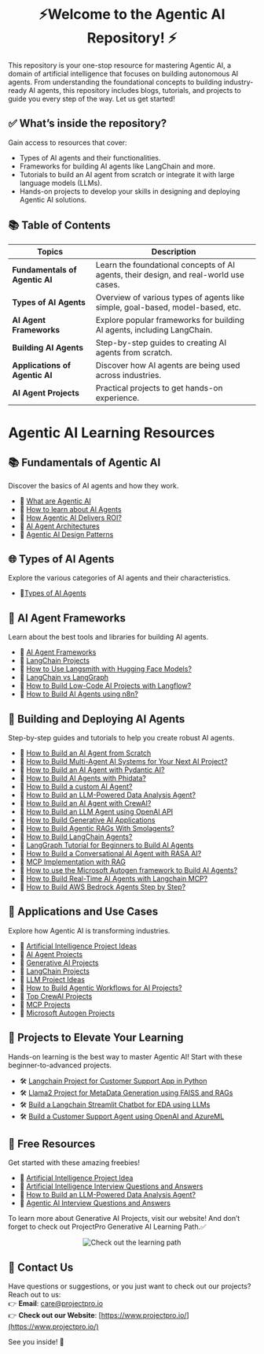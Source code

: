 # <div align="center">⚡Welcome to the Agentic AI Repository! ⚡</div>

This repository is your one-stop resource for mastering Agentic AI, a domain of artificial intelligence that focuses on building autonomous AI agents. From understanding the foundational concepts to building industry-ready AI agents, this repository includes blogs, tutorials, and projects to guide you every step of the way. Let us get started!

## **✅ What’s inside the repository?**

Gain access to resources that cover:

- Types of AI agents and their functionalities.
- Frameworks for building AI agents like LangChain and more.
- Tutorials to build an AI agent from scratch or integrate it with large language models (LLMs).
- Hands-on projects to develop your skills in designing and deploying Agentic AI solutions.

## **📚 Table of Contents**

| **Topics**                  | **Description**                                                                 |
|-----------------------------|---------------------------------------------------------------------------------|
| **Fundamentals of Agentic AI** | Learn the foundational concepts of AI agents, their design, and real-world use cases. |
| **Types of AI Agents**         | Overview of various types of agents like simple, goal-based, model-based, etc. |
| **AI Agent Frameworks**        | Explore popular frameworks for building AI agents, including LangChain.       |
| **Building AI Agents**         | Step-by-step guides to creating AI agents from scratch.                      |
| **Applications of Agentic AI** | Discover how AI agents are being used across industries.                     |
| **AI Agent Projects**          | Practical projects to get hands-on experience.     

# Agentic AI Learning Resources

## **📚 Fundamentals of Agentic AI**  
Discover the basics of AI agents and how they work.

- 📝 [What are Agentic AI](<https://www.projectpro.io/article/ai-agents/1076>)
- 📝 [How to learn about AI Agents](<https://www.projectpro.io/article/agentic-ai-learning-path/1091>)
- 📝 [How Agentic AI Delivers ROI?](https://www.projectpro.io/podcast/title/business-benefits-of-agentic-ai)
- 📝 [AI Agent Architectures](https://www.projectpro.io/article/ai-agent-architectures/1135)
- 📝 [Agentic AI Design Patterns](<https://www.projectpro.io/article/agentic-ai-design-patterns/1126>)

## **🌐 Types of AI Agents**

Explore the various categories of AI agents and their characteristics.  
- 📝[Types of AI Agents](<https://www.projectpro.io/article/types-of-ai-agents/1066>)

## **🤖 AI Agent Frameworks**  
Learn about the best tools and libraries for building AI agents.  
- 📝 [AI Agent Frameworks](<https://www.projectpro.io/article/ai-agent-frameworks/1068>) 
- 📝 [LangChain Projects](<https://www.projectpro.io/article/langchain-projects/959>)
- 📝 [How to Use Langsmith with Hugging Face Models?](https://www.projectpro.io/article/langsmith/1122)
- 📝 [LangChain vs LangGraph](https://www.projectpro.io/article/langchain-vs-langgraph/1123)
- 📝 [How to Build Low-Code AI Projects with Langflow?](https://www.projectpro.io/article/langflow/1128)
- 📝 [How to Build AI Agents using n8n?](<https://www.projectpro.io/article/how-to-build-ai-agents-with-n8n/1147>)

## **🧠 Building and Deploying AI Agents**  
Step-by-step guides and tutorials to help you create robust AI agents.  
- 📝 [How to Build an AI Agent from Scratch](<https://www.projectpro.io/article/how-to-build-an-ai-agent-from-scratch/1072>)
- 📝 [How to Build Multi-Agent AI Systems for Your Next AI Project?](<https://www.projectpro.io/article/multi-agent-ai/1083>)
- 📝 [How to Build an AI Agent with Pydantic AI?](<https://www.projectpro.io/article/pydantic-ai/1088>)
- 📝 [How to Build AI Agents with Phidata?](<https://www.projectpro.io/article/phidata-ai-agents/1090>)
- 📝 [How to Build a custom AI Agent?](<https://www.projectpro.io/article/how-to-build-a-custom-ai-agent/1096>)
- 📝 [How to Build an LLM-Powered Data Analysis Agent?](<https://www.projectpro.io/article/llm-data-analysis-agent/1093>)
- 📝 [How to Build an AI Agent with CrewAI?](<https://www.projectpro.io/article/build-an-ai-agent-with-crewai/1095>)
- 📝 [How to Build an LLM Agent using OpenAI API](<https://www.projectpro.io/article/llm-agents/1013>)
- 📝 [How to Build Generative AI Applications](<https://www.projectpro.io/article/how-to-build-generative-ai-applications/1098>)
- 📝 [How to Build Agentic RAGs With Smolagents?](<https://www.projectpro.io/article/build-agentic-rags-with-smolagents/1094>)
- 📝 [How to Build LangChain Agents?](<https://www.projectpro.io/article/how-to-build-langchain-agents/1099>)
- 📝 [LangGraph Tutorial for Beginners to Build AI Agents](<https://www.projectpro.io/article/langgraph/1109>)
- 📝 [How to Build a Conversational AI Agent with RASA AI?](<https://www.projectpro.io/article/conversational-ai-with-rasa/1143>)
- 📝 [MCP Implementation with RAG](<https://www.projectpro.io/article/mcp-with-rag/1144>)
- 📝 [How to use the Microsoft Autogen framework to Build AI Agents?](<https://www.projectpro.io/article/autogen/1139>)
- 📝 [How to Build Real-Time AI Agents with Langchain MCP?](<https://www.projectpro.io/article/langchain-mcp/1134>)
- 📝 [How to Build AWS Bedrock Agents Step by Step?](<https://www.projectpro.io/article/aws-bedrock-agents/1141>)
  

## **🌟 Applications and Use Cases**  
Explore how Agentic AI is transforming industries.  
- 📝 [Artificial Intelligence Project Ideas](<https://www.projectpro.io/article/artificial-intelligence-project-ideas/461>)
- 📝 [AI Agent Projects](<https://www.projectpro.io/article/ai-agent-projects/1060>)
- 📝 [Generative AI Projects](<https://www.projectpro.io/article/generative-ai-projects/1004>)
- 📝 [LangChain Projects](<https://www.projectpro.io/article/langchain-projects/959>)
- 📝 [LLM Project Ideas](<https://www.projectpro.io/article/llm-project-ideas/881>)
- 📝 [How to Build Agentic Workflows for AI Projects?](<https://www.projectpro.io/article/agentic-workflows/1092>)
- 📝 [Top CrewAI Projects](<https://www.projectpro.io/article/crew-ai-projects-ideas-and-examples/1117>)
- 📝 [MCP Projects](<https://www.projectpro.io/article/mcp-projects/1142>)
- 📝 [Microsoft Autogen Projects](<https://www.projectpro.io/article/autogen-projects-and-examples/1129>)

## **🚀 Projects to Elevate Your Learning**  
Hands-on learning is the best way to master Agentic AI! Start with these beginner-to-advanced projects.  
- 🛠️ [Langchain Project for Customer Support App in Python](<https://www.projectpro.io/project-use-case/langchain-project-for-customer-support-app-in-python>)
- 🛠️ [Llama2 Project for MetaData Generation using FAISS and RAGs](<https://www.projectpro.io/project-use-case/llama2-project-for-metadata-generation-model>)
- 🛠️ [Build a Langchain Streamlit Chatbot for EDA using LLMs](<https://www.projectpro.io/project-use-case/streamlit-langchain-chatbot>)  
- 🛠️ [Build a Customer Support Agent using OpenAI and AzureML](<https://www.projectpro.io/project-use-case/customer-support-agent-using-azureml-and-openai>) 

## **🎁 Free Resources**  
Get started with these amazing freebies!  
- 📄 [Artificial Intelligence Project Idea](<https://www.projectpro.io/free-learning-resources/artificial-intelligence-mini-project-pdf>)
- 📄 [Artificial Intelligence Interview Questions and Answers](https://www.projectpro.io/free-learning-resources/ai-interview-questions-and-answers-pdf)
- 📄 [How to Build an LLM-Powered Data Analysis Agent?](https://www.projectpro.io/free-learning-resources/llm-data-analysis-agent-with-source-code)
- 📄 [Agentic AI Interview Questions and Answers](https://www.projectpro.io/article/agentic-ai-interview-questions-and-answers/1127)

To learn more about Generative AI Projects, visit our website! And don’t forget to check out ProjectPro Generative AI Learning Path.✅

<p align="center">
  <a href="https://www.projectpro.io/learning-paths/generative-ai-learning-path" target="_blank" style="text-decoration: none;">
    <img src="https://img.shields.io/badge/Check%20out%20the%20learning%20path-28a745?style=for-the-badge&logo=none&logoColor=white" alt="Check out the learning path">
  </a>
</p>

## 💬 Contact Us  
Have questions or suggestions, or you just want to check out our projects? Reach out to us:  
👉 **Email**: care@projectpro.io  
👉 **Check out our Website**: [https://www.projectpro.io/](https://www.projectpro.io/)  

See you inside! 👋
